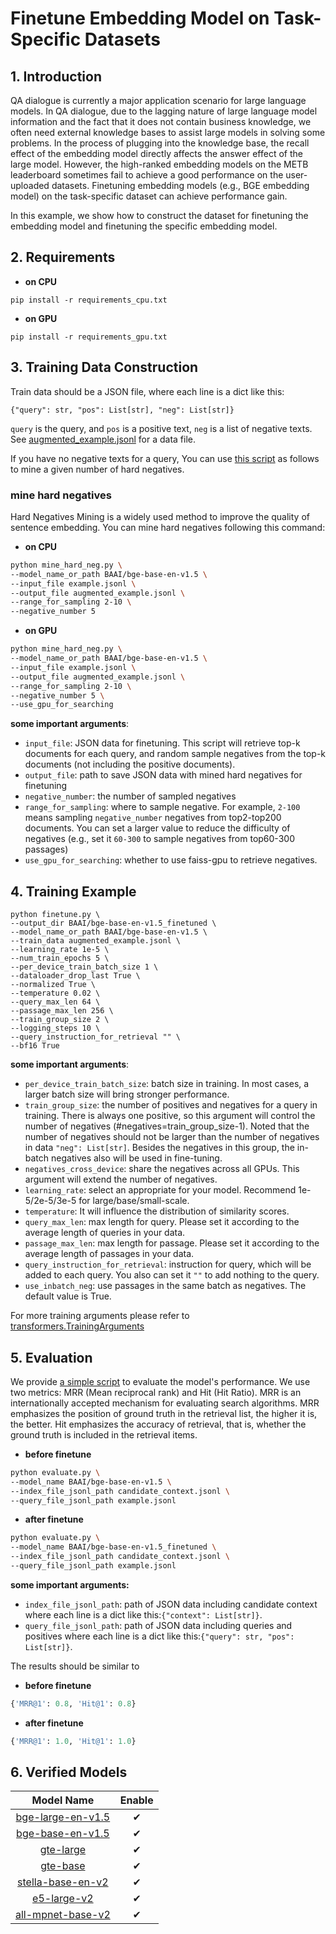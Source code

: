 # Finetune Embedding Model on Task-Specific Datasets

## 1. Introduction
QA dialogue is currently a major application scenario for large language models. In QA dialogue, due to the lagging nature of large language model information and the fact that it does not contain business knowledge, we often need external knowledge bases to assist large models in solving some problems. In the process of plugging into the knowledge base, the recall effect of the embedding model directly affects the answer effect of the large model. However,  the high-ranked embedding models on the METB leaderboard sometimes fail to achieve a good performance on the user-uploaded datasets. Finetuning embedding models (e.g., BGE embedding model) on the task-specific dataset can achieve performance gain.

In this example, we show how to construct the dataset for finetuning the embedding model and finetuning the specific embedding model.

## 2. Requirements
* **on CPU**
```
pip install -r requirements_cpu.txt
```

* **on GPU**
```
pip install -r requirements_gpu.txt
```
 

## 3. Training Data Construction
Train data should be a JSON file, where each line is a dict like this:

```
{"query": str, "pos": List[str], "neg": List[str]}
```

`query` is the query, and `pos` is a positive text, `neg` is a list of negative texts.
See [augmented_example.jsonl](https://github.com/intel/intel-extension-for-transformers/blob/master/intel_extension_for_transformers/neural_chat/tools/embedding_finetune/augmented_example.jsonl) for a data file.

If you have no negative texts for a query, You can use [this script](https://github.com/intel/intel-extension-for-transformers/blob/master/intel_extension_for_transformers/neural_chat/tools/embedding_finetune/mine_hard_neg.py) as follows to mine a given number of hard negatives.

### mine hard negatives

Hard Negatives Mining is a widely used method to improve the quality of sentence embedding. 
You can mine hard negatives following this command:
* **on CPU**
```bash
python mine_hard_neg.py \
--model_name_or_path BAAI/bge-base-en-v1.5 \
--input_file example.jsonl \
--output_file augmented_example.jsonl \
--range_for_sampling 2-10 \
--negative_number 5
```
* **on GPU**
```bash
python mine_hard_neg.py \
--model_name_or_path BAAI/bge-base-en-v1.5 \
--input_file example.jsonl \
--output_file augmented_example.jsonl \
--range_for_sampling 2-10 \
--negative_number 5 \
--use_gpu_for_searching 
```

**some important arguments**:
- `input_file`: JSON data for finetuning. This script will retrieve top-k documents for each query, 
and random sample negatives from the top-k documents (not including the positive documents).
- `output_file`: path to save JSON data with mined hard negatives for finetuning
- `negative_number`: the number of sampled negatives 
- `range_for_sampling`: where to sample negative. For example, `2-100` means sampling `negative_number` negatives from top2-top200 documents. You can set a larger value to reduce the difficulty of negatives (e.g., set it `60-300` to sample negatives from top60-300 passages)
- `use_gpu_for_searching`: whether to use faiss-gpu to retrieve negatives.


## 4. Training Example
```
python finetune.py \
--output_dir BAAI/bge-base-en-v1.5_finetuned \
--model_name_or_path BAAI/bge-base-en-v1.5 \
--train_data augmented_example.jsonl \
--learning_rate 1e-5 \
--num_train_epochs 5 \
--per_device_train_batch_size 1 \
--dataloader_drop_last True \
--normalized True \
--temperature 0.02 \
--query_max_len 64 \
--passage_max_len 256 \
--train_group_size 2 \
--logging_steps 10 \
--query_instruction_for_retrieval "" \
--bf16 True
```

**some important arguments**:
- `per_device_train_batch_size`: batch size in training. In most cases, a larger batch size will bring stronger performance. 
- `train_group_size`: the number of positives and negatives for a query in training.
There is always one positive, so this argument will control the number of negatives (#negatives=train_group_size-1).
Noted that the number of negatives should not be larger than the number of negatives in data `"neg": List[str]`.
Besides the negatives in this group, the in-batch negatives also will be used in fine-tuning.
- `negatives_cross_device`: share the negatives across all GPUs. This argument will extend the number of negatives.
- `learning_rate`: select an appropriate for your model. Recommend 1e-5/2e-5/3e-5 for large/base/small-scale. 
- `temperature`: It will influence the distribution of similarity scores.
- `query_max_len`: max length for query. Please set it according to the average length of queries in your data.
- `passage_max_len`: max length for passage. Please set it according to the average length of passages in your data.
- `query_instruction_for_retrieval`: instruction for query, which will be added to each query. You also can set it `""` to add nothing to the query.
- `use_inbatch_neg`: use passages in the same batch as negatives. The default value is True. 

For more training arguments please refer to [transformers.TrainingArguments](https://huggingface.co/docs/transformers/main_classes/trainer#transformers.TrainingArguments)


## 5. Evaluation
We provide [a simple script](https://github.com/intel/intel-extension-for-transformers/blob/master/intel_extension_for_transformers/neural_chat/tools/embedding_finetune/evaluate.py) to evaluate the model's performance. We use two metrics: MRR (Mean reciprocal rank) and Hit (Hit Ratio). MRR is an internationally accepted mechanism for evaluating search algorithms. MRR emphasizes the position of ground truth in the retrieval list, the higher it is, the better. Hit emphasizes the accuracy of retrieval, that is, whether the ground truth is included in the retrieval items.

* **before finetune**
```bash
python evaluate.py \
--model_name BAAI/bge-base-en-v1.5 \
--index_file_jsonl_path candidate_context.jsonl \
--query_file_jsonl_path example.jsonl
```
* **after finetune**
```bash
python evaluate.py \
--model_name BAAI/bge-base-en-v1.5_finetuned \
--index_file_jsonl_path candidate_context.jsonl \
--query_file_jsonl_path example.jsonl
```
**some important arguments:**
- `index_file_jsonl_path`: path of JSON data including candidate context where each line is a dict like this:```{"context": List[str]}```.
- `query_file_jsonl_path`: path of JSON data including queries and positives where each line is a dict like this:```{"query": str, "pos": List[str]}```.

The results should be similar to
* **before finetune**
```python
{'MRR@1': 0.8, 'Hit@1': 0.8}
```
* **after finetune**
```python
{'MRR@1': 1.0, 'Hit@1': 1.0}
```
## 6. Verified Models
|  Model Name   | Enable  |
|  :----:  | :----:  |
| [bge-large-en-v1.5](https://huggingface.co/BAAI/bge-large-en-v1.5)  | ✔ |
| [bge-base-en-v1.5](https://huggingface.co/BAAI/bge-base-en-v1.5)  | ✔ |
| [gte-large](https://huggingface.co/thenlper/gte-large)  | ✔ |
| [gte-base](https://huggingface.co/thenlper/gte-base)  | ✔ |
| [stella-base-en-v2](https://huggingface.co/infgrad/stella-base-en-v2)  | ✔ |
| [e5-large-v2](https://huggingface.co/intfloat/e5-large-v2)  | ✔ |
| [all-mpnet-base-v2](https://huggingface.co/sentence-transformers/all-mpnet-base-v2)  | ✔ |
